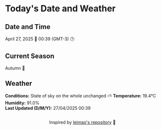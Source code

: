  # Today's Date and Weather
    
## Date and Time
April 27, 2025 📅
00:39 (GMT-3) 🕒

## Current Season
Autumn 🍂
## Weather 
**Conditions:** State of sky on the whole unchanged ⛅
**Temperature:** 19.4°C  
**Humidity:** 91.0%  
**Last Updated (D/M/Y):** 27/04/2025 00:39
##
<div align="center">Inspired by <a href="https://github.com/leimao/What-Is-The-Date-Today">leimao's repository</a> 🌱</div>
